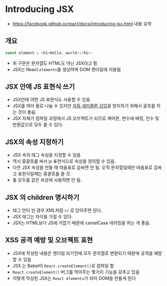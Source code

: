 # Introducing JSX
- https://facebook.github.io/react/docs/introducing-jsx.html 내용 요약

## 개요
```js
const element = <h1>Hello, world!</h1>;
```
- 위 구문은 문자열도 HTML도 아닌 JSX라고 함
- JSX는 React `elements`를 생성하며 DOM 렌더링에 이용됨

## JSX 안에 JS 표현식 쓰기
- JSX안에 어떤 JS 표현식도 사용할 수 있음
- JSX를 여러 줄로 나눌 수 있지만 [자동 세미콜론 삽입](http://stackoverflow.com/q/2846283)을 방지하기 위해서 괄호를 치는 것이 좋음.
- JSX 자체가 컴파일 과정에서 JS 오브젝트가 되므로 제어문, 변수에 배정, 인수 및 반환값으로 모두 쓸 수 있다.

## JSX의 속성 지정하기
- JSX 속의 태그 속성을 지정할 수 있음
- 역시 중괄호를 써서 js 표현식으로 속성을 정의할 수 있음.
- 다만 JSX 속성을 만들 때 따옴표로 감싸면 안 됨. 오직 문자열일때만 따옴표로 감싸고 표현식일때는 중괄호를 쓸 것.
- 둘 모두를 같은 속성에 사용하면 안 됨.

## JSX 의 children 명시하기
- 태그 안이 빈 경우 XML처럼 `>/` 로 닫아주면 된다.
- JSX 태그는 자식을 가질 수 있다.
- JSX는 HTML보다 JS에 가깝기 때문에 camelCase 네이밍을 하는 게 좋음.

## XSS 공격 예방 및 오브젝트 표현
- JSX에 작성된 내용은 렌더링 되기전에 모두 문자열로 변환되기 때문에 공격을 예방할 수 있음
- JSX 는 Babel이 `React.createElement()`로 컴파일 함
- `React.createElement()` 버그를 막아주는 몇가지 기능을 갖추고 있음
- 이렇게 작성된 JSX는 `React elements`가 되어 DOM을 만들게 된다
